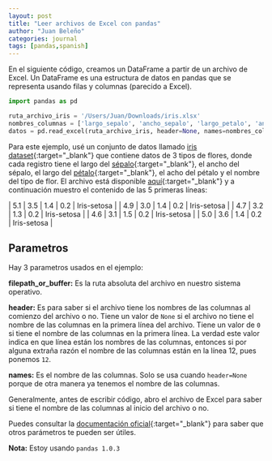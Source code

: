 ```yaml
---
layout: post
title: "Leer archivos de Excel con pandas"
author: "Juan Beleño"
categories: journal
tags: [pandas,spanish]
---
```


En el siguiente código, creamos un DataFrame a partir de un archivo de Excel. Un DataFrame es una estructura de datos en pandas que se representa usando filas y columnas (parecido a Excel).

```python
import pandas as pd

ruta_archivo_iris = '/Users/Juan/Downloads/iris.xlsx'
nombres_columnas = ['largo_sepalo', 'ancho_sepalo', 'largo_petalo', 'ancho_petalo', 'tipo_flor']
datos = pd.read_excel(ruta_archivo_iris, header=None, names=nombres_columnas)
```

Para este ejemplo, usé un conjunto de datos llamado [iris dataset](https://archive.ics.uci.edu/ml/datasets/iris){:target="_blank"} que contiene datos de 3 tipos de flores, donde cada registro tiene el largo del [sépalo](https://es.wikipedia.org/wiki/S%C3%A9palo){:target="_blank"}, el ancho del sépalo, el largo del [pétalo](https://es.wikipedia.org/wiki/P%C3%A9talo){:target="_blank"}, el acho del pétalo y el nombre del tipo de flor. El archivo está disponible [aquí](../assets/others/leer-un-archivo-de-excel-en-pandas/iris.xlsx){:target="_blank"} y a continuación muestro el contenido de las 5 primeras líneas:

| 5.1 | 3.5 | 1.4 | 0.2 | Iris-setosa |
| 4.9 | 3.0 | 1.4 | 0.2 | Iris-setosa |
| 4.7 | 3.2 | 1.3 | 0.2 | Iris-setosa |
| 4.6 | 3.1 | 1.5 | 0.2 | Iris-setosa |
| 5.0 | 3.6 | 1.4 | 0.2 | Iris-setosa |


## Parametros
Hay 3 parametros usados en el ejemplo:

**filepath_or_buffer:** Es la ruta absoluta del archivo en nuestro sistema operativo.

**header:** Es para saber si el archivo tiene los nombres de las columnas al comienzo del archivo o no. Tiene un valor de `None` si el archivo no tiene el nombre de las columnas en la primera línea del archivo. Tiene un valor de `0` si tiene el nombre de las columnas en la primera línea. La verdad este valor indica en que línea están los nombres de las columnas, entonces si por alguna extraña razón el nombre de las columnas están en la línea 12, pues ponemos `12`.

**names:** Es el nombre de las columnas. Solo se usa cuando `header=None` porque de otra manera ya tenemos el nombre de las columnas.

Generalmente, antes de escribir código, abro el archivo de Excel para saber si tiene el nombre de las columnas al inicio del archivo o no.

Puedes consultar la [documentación oficial](https://pandas.pydata.org/pandas-docs/stable/reference/api/pandas.read_excel.html){:target="_blank"} para saber que otros parámetros te pueden ser útiles.

**Nota:** Estoy usando `pandas 1.0.3`
